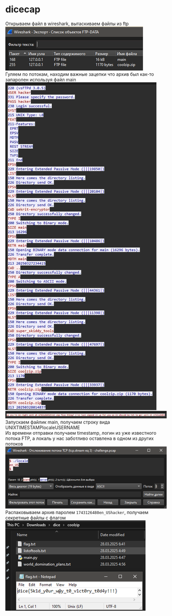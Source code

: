 # dicecap

Открываем файл в wireshark, вытаскиваем файлы из ftp \
![img.png](img.png) \
Гуляем по потокам, находим важные зацепки что архив был как-то запаролен используя файл main \
![img_1.png](img_1.png) \
![img_2.png](img_2.png) \
Запускаем файлик main, получаем строку вида UNIXTIMESTAMPlocaleUSERNAME \
Из времени отправки получаем timestamp, логин из уже известного потока FTP, а локаль у нас заботливо оставлена в одном из других потоков \
![img_3.png](img_3.png) \
Распаковываем архив паролем `1743126480en_UShacker`, получаем секретные файлы с флагом \
![img_4.png](img_4.png)
